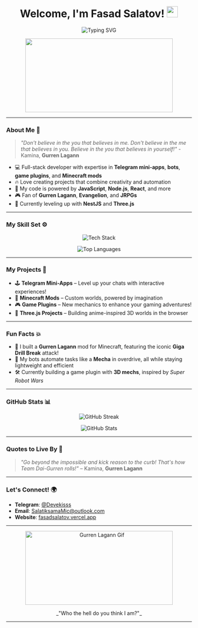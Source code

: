 <h1 align="center">Welcome, I'm Fasad Salatov! <img src="https://media.giphy.com/media/hvRJCLFzcasrR4ia7z/giphy.gif" width="30px"/></h1>

<p align="center">
  <img src="https://readme-typing-svg.herokuapp.com?font=Fira+Code&size=30&pause=1000&color=FF7F50&center=true&vCenter=true&width=700&lines=Full+developer+for+Telegram+mini-apps;Bots%2C+plugins%2C+mods%2C+and+more!;Pierce+the+heavens+with+your+code!" alt="Typing SVG" />
</p>

<p align="center">
  <img src="https://user-images.githubusercontent.com/74038190/215771288-23d90db3-97a3-4c5e-80f4-f6436e11b181.gif" width="400" height="200"/>
</p>

---

### About Me 🌠

> _"Don't believe in the you that believes in me. Don't believe in the me that believes in you. Believe in the you that believes in yourself!"_ - Kamina, **Gurren Lagann**

- 💻 Full-stack developer with expertise in **Telegram mini-apps**, **bots**, **game plugins**, and **Minecraft mods**
- 🔥 Love creating projects that combine creativity and automation
- 🚀 My code is powered by **JavaScript**, **Node.js**, **React**, and more
- 🎮 Fan of **Gurren Lagann**, **Evangelion**, and **JRPGs**  
- 🌱 Currently leveling up with **NestJS** and **Three.js**

---

### My Skill Set ⚙️

<p align="center">
  <img src="https://skillicons.dev/icons?i=js,ts,nodejs,react,mongodb,postgres,mysql,html,css,webpack,docker,git,github,vscode,threejs,nestjs" alt="Tech Stack" />
</p>

<p align="center">
  <img src="https://github-readme-stats.vercel.app/api/top-langs/?username=FasadSalatov&layout=compact&theme=radical&hide_border=true" alt="Top Languages" />
</p>

---

### My Projects 🚀

- 🕹️ **Telegram Mini-Apps** – Level up your chats with interactive experiences!  
- 🔧 **Minecraft Mods** – Custom worlds, powered by imagination  
- 🎮 **Game Plugins** – New mechanics to enhance your gaming adventures!  
- 🌌 **Three.js Projects** – Building anime-inspired 3D worlds in the browser

---

### Fun Facts 💥

- 🌌 I built a **Gurren Lagann** mod for Minecraft, featuring the iconic **Giga Drill Break** attack!
- 🔧 My bots automate tasks like a **Mecha** in overdrive, all while staying lightweight and efficient
- 🛠️ Currently building a game plugin with **3D mechs**, inspired by _Super Robot Wars_

---

### GitHub Stats 📊

<p align="center">
  <img src="https://github-readme-streak-stats.herokuapp.com/?user=FasadSalatov&theme=radical&hide_border=true" alt="GitHub Streak" />
</p>

<p align="center">
  <img src="https://github-readme-stats.vercel.app/api?username=FasadSalatov&show_icons=true&theme=radical&hide_border=true" alt="GitHub Stats" />
</p>

---

### Quotes to Live By 🎯

> _"Go beyond the impossible and kick reason to the curb! That's how Team Dai-Gurren rolls!"_ – Kamina, **Gurren Lagann**

---

### Let's Connect! 🌍

- **Telegram**: [@Devekisss](https://t.me/Devekisss)  
- **Email**: [SalatiksamaMic@outlook.com](mailto:SalatiksamaMic@outlook.com)  
- **Website**: [fasadsalatov.vercel.app](https://fasadsalatov.vercel.app)

---

<p align="center">
  <img src="[https://media.giphy.com/media/l0HlPjezG6ZPRu72w/giphy.gif](https://giphy.com/gifs/kamina-lagann-toppa-OdSZCPaQZWlWw)" width="400" height="200" alt="Gurren Lagann Gif"/>
</p>

<p align="center">
  _"Who the hell do you think I am?"_
</p>

---
